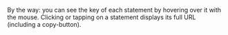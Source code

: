 By the way: you can see the key of each statement by hovering over it with the mouse. Clicking or tapping on a statement displays its full URL (including a copy-button).
